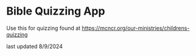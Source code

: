 # Bible Quizzing App
Use this for quizzing found at https://mcncr.org/our-ministries/childrens-quizzing

last updated 8/9/2024
